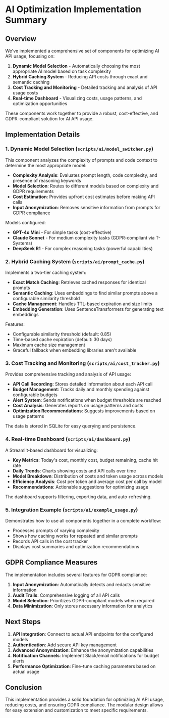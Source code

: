 # AI Optimization Implementation Summary

## Overview

We've implemented a comprehensive set of components for optimizing AI API usage, focusing on:

1. **Dynamic Model Selection** - Automatically choosing the most appropriate AI model based on task complexity
2. **Hybrid Caching System** - Reducing API costs through exact and semantic caching
3. **Cost Tracking and Monitoring** - Detailed tracking and analysis of API usage costs
4. **Real-time Dashboard** - Visualizing costs, usage patterns, and optimization opportunities

These components work together to provide a robust, cost-effective, and GDPR-compliant solution for AI API usage.

## Implementation Details

### 1. Dynamic Model Selection (`scripts/ai/model_switcher.py`)

This component analyzes the complexity of prompts and code context to determine the most appropriate model:

- **Complexity Analysis**: Evaluates prompt length, code complexity, and presence of reasoning keywords
- **Model Selection**: Routes to different models based on complexity and GDPR requirements
- **Cost Estimation**: Provides upfront cost estimates before making API calls
- **Input Anonymization**: Removes sensitive information from prompts for GDPR compliance

Models configured:
- **GPT-4o Mini** - For simple tasks (cost-effective)
- **Claude Sonnet** - For medium complexity tasks (GDPR-compliant via T-Systems)
- **DeepSeek R1** - For complex reasoning tasks (powerful capabilities)

### 2. Hybrid Caching System (`scripts/ai/prompt_cache.py`)

Implements a two-tier caching system:

- **Exact Match Caching**: Retrieves cached responses for identical prompts
- **Semantic Caching**: Uses embeddings to find similar prompts above a configurable similarity threshold
- **Cache Management**: Handles TTL-based expiration and size limits
- **Embedding Generation**: Uses SentenceTransformers for generating text embeddings

Features:
- Configurable similarity threshold (default: 0.85)
- Time-based cache expiration (default: 30 days)
- Maximum cache size management
- Graceful fallback when embedding libraries aren't available

### 3. Cost Tracking and Monitoring (`scripts/ai/cost_tracker.py`)

Provides comprehensive tracking and analysis of API usage:

- **API Call Recording**: Stores detailed information about each API call
- **Budget Management**: Tracks daily and monthly spending against configurable budgets
- **Alert System**: Sends notifications when budget thresholds are reached
- **Cost Analysis**: Generates reports on usage patterns and costs
- **Optimization Recommendations**: Suggests improvements based on usage patterns

The data is stored in SQLite for easy querying and persistence.

### 4. Real-time Dashboard (`scripts/ai/dashboard.py`)

A Streamlit-based dashboard for visualizing:

- **Key Metrics**: Today's cost, monthly cost, budget remaining, cache hit rate
- **Daily Trends**: Charts showing costs and API calls over time
- **Model Breakdown**: Distribution of costs and token usage across models
- **Efficiency Analysis**: Cost per token and average cost per call by model
- **Recommendations**: Actionable suggestions for optimizing usage

The dashboard supports filtering, exporting data, and auto-refreshing.

### 5. Integration Example (`scripts/ai/example_usage.py`)

Demonstrates how to use all components together in a complete workflow:

- Processes prompts of varying complexity
- Shows how caching works for repeated and similar prompts
- Records API calls in the cost tracker
- Displays cost summaries and optimization recommendations

## GDPR Compliance Measures

The implementation includes several features for GDPR compliance:

1. **Input Anonymization**: Automatically detects and redacts sensitive information
2. **Audit Trails**: Comprehensive logging of all API calls
3. **Model Selection**: Prioritizes GDPR-compliant models when required
4. **Data Minimization**: Only stores necessary information for analytics

## Next Steps

1. **API Integration**: Connect to actual API endpoints for the configured models
2. **Authentication**: Add secure API key management
3. **Advanced Anonymization**: Enhance the anonymization capabilities
4. **Notification Channels**: Implement Slack/email notifications for budget alerts
5. **Performance Optimization**: Fine-tune caching parameters based on actual usage

## Conclusion

This implementation provides a solid foundation for optimizing AI API usage, reducing costs, and ensuring GDPR compliance. The modular design allows for easy extension and customization to meet specific requirements. 